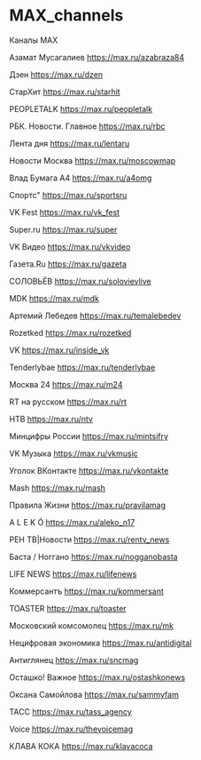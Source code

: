 # MAX_channels
Каналы MAX

Азамат Мусагалиев https://max.ru/azabraza84

Дзен https://max.ru/dzen

СтарХит https://max.ru/starhit

PEOPLETALK https://max.ru/peopletalk

РБК. Новости. Главное https://max.ru/rbc

Лента дня https://max.ru/lentaru

Новости Москва https://max.ru/moscowmap

Влад Бумага А4 https://max.ru/a4omg

Спортс" https://max.ru/sportsru

VK Fest https://max.ru/vk_fest

Super.ru https://max.ru/super

VK Видео https://max.ru/vkvideo

Газета.Ru https://max.ru/gazeta

СОЛОВЬЁВ https://max.ru/solovievlive

MDK https://max.ru/mdk

Артемий Лебедев https://max.ru/temalebedev

Rozetked https://max.ru/rozetked

VK https://max.ru/inside_vk

Tenderlybae https://max.ru/tenderlybae

Москва 24 https://max.ru/m24

RT на русском https://max.ru/rt

НТВ https://max.ru/ntv

Минцифры России https://max.ru/mintsifry

VK Музыка https://max.ru/vkmusic

Уголок ВКонтакте https://max.ru/vkontakte
 
Mash https://max.ru/mash

Правила Жизни https://max.ru/pravilamag

A L E K Ó https://max.ru/aleko_n17

РЕН ТВ|Новости https://max.ru/rentv_news

Баста / Ноггано https://max.ru/nogganobasta

LIFE NEWS https://max.ru/lifenews

Коммерсантъ https://max.ru/kommersant

TOASTER https://max.ru/toaster

Московский комсомолец https://max.ru/mk

Нецифровая экономика https://max.ru/antidigital

Антиглянец https://max.ru/sncmag

Осташко! Важное https://max.ru/ostashkonews

Оксана Самойлова https://max.ru/sammyfam

ТАСС https://max.ru/tass_agency

Voice https://max.ru/thevoicemag

КЛАВА КОКА https://max.ru/klavacoca
